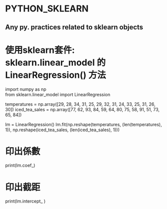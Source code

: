 # PYTHON_SKLEARN
Any py. practices related to sklearn objects 
-------------------------------------------------------------------------------------------------------------------

# 使用sklearn套件: sklearn.linear_model 的 LinearRegression() 方法 

import numpy as np   
from sklearn.linear_model import LinearRegression

temperatures = np.array([29, 28, 34, 31, 25, 29, 32, 31, 24, 33, 25, 31, 26, 30])
iced_tea_sales = np.array([77, 62, 93, 84, 59, 64, 80, 75, 58, 91, 51, 73, 65, 84])

lm = LinearRegression()
lm.fit(np.reshape(temperatures, (len(temperatures), 1)), np.reshape(iced_tea_sales, (len(iced_tea_sales), 1)))

# 印出係數
print(lm.coef_)

# 印出截距
print(lm.intercept_ )
